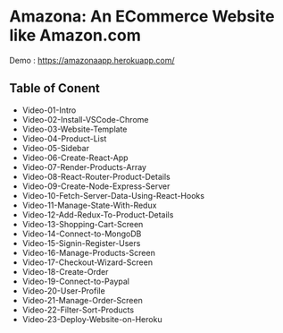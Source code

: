 # Amazona: An ECommerce Website like Amazon.com

Demo : https://amazonaapp.herokuapp.com/

## Table of Conent

- Video-01-Intro
- Video-02-Install-VSCode-Chrome
- Video-03-Website-Template
- Video-04-Product-List
- Video-05-Sidebar
- Video-06-Create-React-App
- Video-07-Render-Products-Array
- Video-08-React-Router-Product-Details
- Video-09-Create-Node-Express-Server
- Video-10-Fetch-Server-Data-Using-React-Hooks
- Video-11-Manage-State-With-Redux
- Video-12-Add-Redux-To-Product-Details
- Video-13-Shopping-Cart-Screen
- Video-14-Connect-to-MongoDB
- Video-15-Signin-Register-Users
- Video-16-Manage-Products-Screen
- Video-17-Checkout-Wizard-Screen
- Video-18-Create-Order
- Video-19-Connect-to-Paypal
- Video-20-User-Profile
- Video-21-Manage-Order-Screen
- Video-22-Filter-Sort-Products
- Video-23-Deploy-Website-on-Heroku

